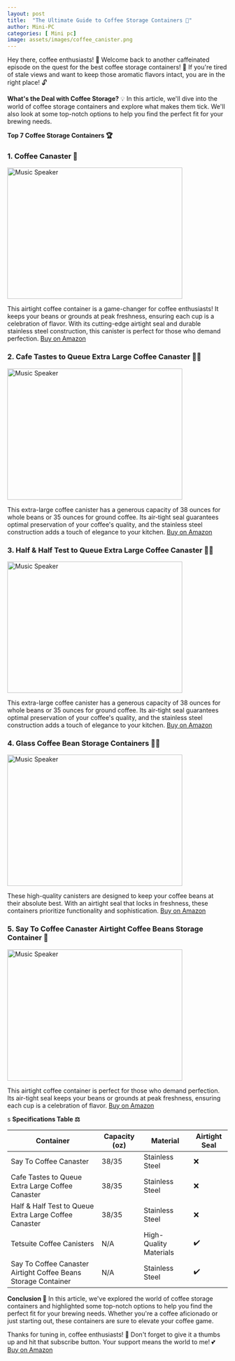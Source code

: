 ```yaml
---
layout: post
title:  "The Ultimate Guide to Coffee Storage Containers 🎉"
author: Mini-PC
categories: [ Mini pc]
image: assets/images/coffee_canister.png
--- 
```


Hey there, coffee enthusiasts! 👋 Welcome back to another caffeinated episode on the quest for the best coffee storage containers! 🚀 If you're tired of stale views and want to keep those aromatic flavors intact, you are in the right place! 🔓

**What's the Deal with Coffee Storage?** 💡
In this article, we'll dive into the world of coffee storage containers and explore what makes them tick. We'll also look at some top-notch options to help you find the perfect fit for your brewing needs.

**Top 7 Coffee Storage Containers 🏆**

### 1. Coffee Canaster 🎂
<img src="https://m.media-amazon.com/images/I/81ujt7wTDjL._AC_SL1500_.jpg" alt="Music Speaker" width="400" height="300">

This airtight coffee container is a game-changer for coffee enthusiasts! It keeps your beans or grounds at peak freshness, ensuring each cup is a celebration of flavor. With its cutting-edge airtight seal and durable stainless steel construction, this canister is perfect for those who demand perfection. [Buy on Amazon](https://amzn.to/4cgmUM4)


### 2. Cafe Tastes to Queue Extra Large Coffee Canaster 🏃‍♂️
<img src="https://m.media-amazon.com/images/I/81sItBIhTDL._AC_SL1500_.jpg" alt="Music Speaker" width="400" height="300">

This extra-large coffee canister has a generous capacity of 38 ounces for whole beans or 35 ounces for ground coffee. Its air-tight seal guarantees optimal preservation of your coffee's quality, and the stainless steel construction adds a touch of elegance to your kitchen. [Buy on Amazon](https://amzn.to/3VHdXWw)

### 3. Half & Half Test to Queue Extra Large Coffee Canaster 🏃‍♀️
<img src="https://m.media-amazon.com/images/I/81rJqWiC9EL._SL1500_.jpg" alt="Music Speaker" width="400" height="300">

This extra-large coffee canister has a generous capacity of 38 ounces for whole beans or 35 ounces for ground coffee. Its air-tight seal guarantees optimal preservation of your coffee's quality, and the stainless steel construction adds a touch of elegance to your kitchen. [Buy on Amazon](https://amzn.to/3zbE7YE)

### 4. Glass Coffee Bean Storage Containers 🏋️‍♀️
<img src="https://m.media-amazon.com/images/I/71V3dh+aISL._AC_SL1500_.jpg" alt="Music Speaker" width="400" height="300">

These high-quality canisters are designed to keep your coffee beans at their absolute best. With an airtight seal that locks in freshness, these containers prioritize functionality and sophistication. [Buy on Amazon](https://amzn.to/4bWh7M4)

### 5. Say To Coffee Canaster Airtight Coffee Beans Storage Container 🌈
<img src="https://m.media-amazon.com/images/I/61YGdQBiMdL._AC_SL1500_.jpg" alt="Music Speaker" width="400" height="300">

This airtight coffee container is perfect for those who demand perfection. Its air-tight seal keeps your beans or grounds at peak freshness, ensuring each cup is a celebration of flavor. [Buy on Amazon](https://amzn.to/3xeBtB4)

s
**Specifications Table ⚖️**

| Container | Capacity (oz) | Material | Airtight Seal |
| --- | --- | --- | --- |
| Say To Coffee Canaster | 38/35 | Stainless Steel | ❌ |
| Cafe Tastes to Queue Extra Large Coffee Canaster | 38/35 | Stainless Steel | ❌ |
| Half & Half Test to Queue Extra Large Coffee Canaster | 38/35 | Stainless Steel | ❌ |
| Tetsuite Coffee Canisters | N/A | High-Quality Materials | ✔️ |
| Say To Coffee Canaster Airtight Coffee Beans Storage Container | N/A | Stainless Steel | ✔️ |

**Conclusion 🎉**
In this article, we've explored the world of coffee storage containers and highlighted some top-notch options to help you find the perfect fit for your brewing needs. Whether you're a coffee aficionado or just starting out, these containers are sure to elevate your coffee game.

Thanks for tuning in, coffee enthusiasts! 👋 Don't forget to give it a thumbs up and hit that subscribe button. Your support means the world to me! 💕 [Buy on Amazon](https://amzn.to/3O1vd4T)